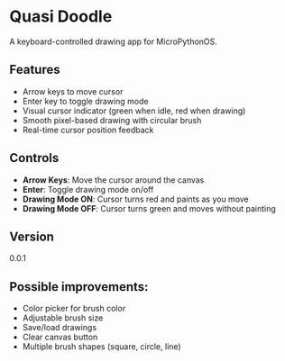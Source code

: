 # Quasi Doodle

A keyboard-controlled drawing app for MicroPythonOS.

## Features

- Arrow keys to move cursor
- Enter key to toggle drawing mode
- Visual cursor indicator (green when idle, red when drawing)
- Smooth pixel-based drawing with circular brush
- Real-time cursor position feedback

## Controls

- **Arrow Keys**: Move the cursor around the canvas
- **Enter**: Toggle drawing mode on/off
- **Drawing Mode ON**: Cursor turns red and paints as you move
- **Drawing Mode OFF**: Cursor turns green and moves without painting

## Version

0.0.1

## Possible improvements:
- Color picker for brush color
- Adjustable brush size
- Save/load drawings
- Clear canvas button
- Multiple brush shapes (square, circle, line)
